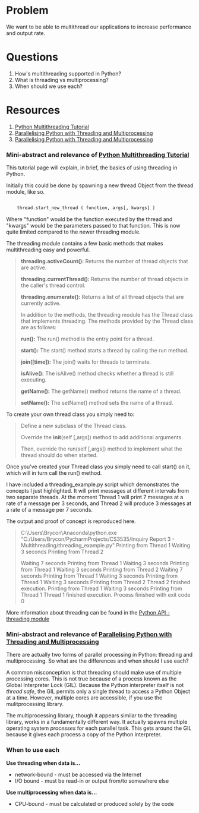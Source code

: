 # Problem #
We want to be able to multithread our applications to increase performance and output rate.

# Questions #
1. How's multithreading supported in Python?
2. What is threading vs multiprocessing?
3. When should we use each?

# Resources #
1. [Python Multithreading Tutorial]
2. [Parallelising Python with Threading and Multiprocessing]
3. [Parallelising Python with Threading and Multiprocessing]

### Mini-abstract and relevance of [Python Multithreading Tutorial] ###

This tutorial page will explain, in brief, the basics of using threading in Python.

Initially this could be done by spawning a new thread Object from the thread module, like so.

```python

    thread.start_new_thread ( function, args[, kwargs] )
```

Where "function" would be the function executed by the thread and "kwargs" would be the parameters passed to that function. This is now quite limited compared to the newer threading module.

The threading module contains a few basic methods that makes multithreading easy and powerful.
>**threading.activeCount():** Returns the number of thread objects that are active.
>
>**threading.currentThread():** Returns the number of thread objects in the caller's thread control.
>
>**threading.enumerate():** Returns a list of all thread objects that are currently active.
>
>In addition to the methods, the threading module has the Thread class that implements threading. The methods provided by the Thread class are as follows:
>
>**run():** The run() method is the entry point for a thread.
>
>**start():** The start() method starts a thread by calling the run method.
>
>**join([time]):** The join() waits for threads to terminate.
>
>**isAlive():** The isAlive() method checks whether a thread is still executing.
>
>**getName():** The getName() method returns the name of a thread.
>
>**setName():** The setName() method sets the name of a thread.

To create your own thread class you simply need to:

>Define a new subclass of the Thread class.
>
>Override the __init__(self [,args]) method to add additional arguments.
>
>Then, override the run(self [,args]) method to implement what the thread should do when started.

Once you've created your Thread class you simply need to call start() on it, which will in turn call the run() method.

I have included a threading_example.py script which demonstrates the concepts I just highlighted. It will print messages at different intervals from two separate threads. At the moment Thread 1 will print 7 messages at a rate of a message per 3 seconds, and Thread 2 will produce 3 messages at a rate of a message per 7 seconds.

The output and proof of concept is reproduced here.

>C:\Users\Brycon\Anaconda\python.exe "C:/Users/Brycon/PycharmProjects/CS3535/Inquiry Report 3 - Multithreading/threading_example.py"
>Printing from Thread 1
>Waiting 3 seconds
>Printing from Thread 2
>
>Waiting 7 seconds
>Printing from Thread 1
>Waiting 3 seconds
>Printing from Thread 1
>Waiting 3 seconds
>Printing from Thread 2
>Waiting 7 seconds
>Printing from Thread 1
>Waiting 3 seconds
>Printing from Thread 1
>Waiting 3 seconds
>Printing from Thread 2
>Thread 2 finished execution.
>Printing from Thread 1
>Waiting 3 seconds
>Printing from Thread 1
>Thread 1 finished execution.
>Process finished with exit code 0

More information about threading can be found in the [Python API - threading module]

### Mini-abstract and relevance of [Parallelising Python with Threading and Multiprocessing] ###

There are actually two forms of parallel processing in Python: threading and multiprocessing. So what are the differences and when should I use each?

A common misconception is that threading should make use of multiple processing cores. This is not true because of a process known as the Global Interpreter Lock (GIL). Because the Python interpreter itself
is not *thread safe*, the GIL permits only a single thread to access a Python Object at a time. However, multiple cores are accessible, if you use the mulitprocessing library.

The multiprocessing library, though it appears similar to the threading library, works in a fundamentally different way. It actually spawns multiple operating system *processes* for each parallel task. This gets around
the GIL because it gives each process a copy of the Python interpreter.

### When to use each ###

**Use threading when data is...**

* network-bound - must be accessed via the Internet
* I/O bound - must be read-in or output from/to somewhere else

**Use multiprocessing when data is...**

* CPU-bound - must be calculated or produced solely by the code




[Python API - threading module]:https://docs.python.org/2/library/threading.html#module-threading
[Python Multithreading Tutorial]:http://www.tutorialspoint.com/python/python_multithreading.htm
[Parallelising Python with Threading and Multiprocessing]:http://www.quantstart.com/articles/Parallelising-Python-with-Threading-and-Multiprocessing